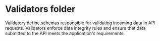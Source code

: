 # Validators folder

Validators define schemas responsible for validating incoming data in API requests. Validators enforce data integrity rules and ensure that data submitted to the API meets the application's requirements.
